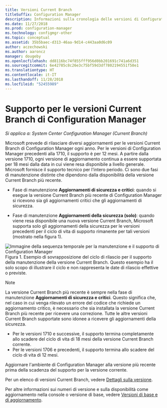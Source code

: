 ```yaml
---
title: Versioni Current Branch
titleSuffix: Configuration Manager
description: Informazioni sulla cronologia delle versioni di Configuration Manager e sulle fasi del servizio offerto.
ms.date: 11/27/2018
ms.prod: configuration-manager
ms.technology: configmgr-other
ms.topic: conceptual
ms.assetid: 35b5baec-d313-46aa-9d14-c443aa0d6c09
author: aczechowski
ms.author: aaroncz
manager: dougeby
ms.openlocfilehash: dd8116bc74f855fff956d0bb201691c741a6d351
ms.sourcegitcommit: 6e42785c8c26e3c75bf59d3df7802194551f58e1
ms.translationtype: HT
ms.contentlocale: it-IT
ms.lasthandoff: 11/28/2018
ms.locfileid: "52455989"
---
```

# <a name="support-for-configuration-manager-current-branch-versions"></a>Supporto per le versioni Current Branch di Configuration Manager

*Si applica a: System Center Configuration Manager (Current Branch)*

Microsoft prevede di rilasciare diversi aggiornamenti per le versioni Current Branch di Configuration Manager ogni anno. Per le versioni di Configuration Manager precedenti alla 1710, il supporto è per 12 mesi. A partire dalla versione 1710, ogni versione di aggiornamento continua a essere supportata per 18 mesi dalla data in cui viene resa disponibile a livello generale. Microsoft fornisce il supporto tecnico per l'intero periodo. Ci sono due fasi di manutenzione distinte che dipendono dalla disponibilità della versione Current Branch più recente.  

-   Fase di manutenzione **Aggiornamenti di sicurezza e critici**: quando si esegue la versione Current Branch più recente di Configuration Manager si ricevono sia gli aggiornamenti critici che gli aggiornamenti di sicurezza.  

-   Fase di manutenzione **Aggiornamenti della sicurezza (solo)**: quando viene resa disponibile una nuova versione Current Branch, Microsoft supporta solo gli aggiornamenti della sicurezza per le versioni precedenti per il ciclo di vita di supporto rimanente per tali versioni (mostrato nella figura 1).  

 ![Immagine della sequenza temporale per la manutenzione e il supporto di Configuration Manager](media/CM_Servicing_support_timeline1.png)  
Figura 1. Esempio di sovrapposizione del ciclo di rilascio per il supporto della manutenzione della versione Current Branch. Questo esempio ha il solo scopo di illustrare il ciclo e non rappresenta le date di rilascio effettive o previste.

> [!NOTE]  
>  La versione Current Branch più recente è sempre nella fase di manutenzione **Aggiornamenti di sicurezza e critici**. Questo significa che, nel caso in cui venga rilevato un errore del codice che richiede un aggiornamento critico, è necessario che sia installata la versione Current Branch più recente per ricevere una correzione. Tutte le altre versioni Current Branch supportate sono idonee a ricevere gli aggiornamenti della sicurezza.
> - Per le versioni 1710 e successive, il supporto termina completamente allo scadere del ciclo di vita di 18 mesi della versione Current Branch corrente.
> - Per le versioni 1706 e precedenti, il supporto termina allo scadere del ciclo di vita di 12 mesi.
> 
> Aggiornare l'ambiente di Configuration Manager alla versione più recente prima della scadenza del supporto per la versione corrente.

Per un elenco di versioni Current Branch, vedere [Dettagli sulla versione](/sccm/core/servers/manage/updates#version-details).

Per altre informazioni sui numeri di versione e sulla disponibilità come aggiornamento nella console o versione di base, vedere [Versioni di base e di aggiornamento](/sccm/core/servers/manage/updates#a-namebkmkbaselinesa-baseline-and-update-versions).
